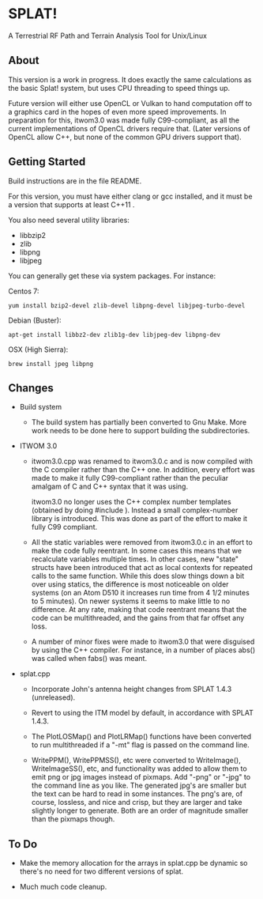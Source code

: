 # SPLAT!

A Terrestrial RF Path and Terrain Analysis Tool for Unix/Linux

## About

This version is a work in progress. It does exactly the same calculations as the basic
Splat! system, but uses CPU threading to speed things up.

Future version will either use OpenCL or Vulkan to hand computation off to a graphics
card in the hopes of even more speed improvements. In preparation for this, itwom3.0 was
made fully C99-compliant, as all the current implementations of OpenCL drivers require
that. (Later versions of OpenCL allow C++, but none of the common GPU drivers support that).

## Getting Started

Build instructions are in the file README.

For this version, you must have either clang or gcc installed, and it must be a version that supports at
least C++11 .

You also need several utility libraries:
* libbzip2
* zlib
* libpng
* libjpeg

You can generally get these via system packages. For instance:
    
Centos 7:

`yum install bzip2-devel zlib-devel libpng-devel libjpeg-turbo-devel`

Debian (Buster):

`apt-get install libbz2-dev zlib1g-dev libjpeg-dev libpng-dev`

OSX (High Sierra):

`brew install jpeg libpng`

## Changes

* Build system

  * The build system has partially been converted to Gnu Make. More work needs to be done here to support
    building the subdirectories.

* ITWOM 3.0

  * itwom3.0.cpp was renamed to itwom3.0.c and is now compiled with the C compiler rather than the C++ one.
    In addition, every effort was made to make it fully C99-compliant rather than the peculiar amalgam of C
    and C++ syntax that it was using.
  
    itwom3.0 no longer uses the C++ complex number templates (obtained by doing #include <complex>). Instead
    a small complex-number library is introduced. This was done as part of the effort to make it fully
    C99 compliant.

  * All the static variables were removed from itwom3.0.c in an effort to make the code fully reentrant. In
    some cases this means that we recalculate variables multiple times. In other cases, new "state" structs
    have been introduced that act as local contexts for repeated calls to the same function. While this does
    slow things down a bit over using statics, the difference is most noticeable on older systems (on an Atom
    D510 it increases run time from 4 1/2 minutes to 5 minutes). On newer systems it seems to make little to
    no difference. At any rate, making that code reentrant means that the code can be multithreaded, and the
    gains from that far offset any loss.

  * A number of minor fixes were made to itwom3.0 that were disguised by using the C++ compiler. For instance,
    in a number of places abs() was called when fabs() was meant.

* splat.cpp

  * Incorporate John's antenna height changes from SPLAT 1.4.3 (unreleased).
  
  * Revert to using the ITM model by default, in accordance with SPLAT 1.4.3.
  
  * The PlotLOSMap() and PlotLRMap() functions have been converted to run multithreaded if a "-mt" flag is
    passed on the command line.

  * WritePPM(), WritePPMSS(), etc were converted to WriteImage(), WriteImageSS(), etc, and functionality
    was added to allow them to emit png or jpg images instead of pixmaps. Add "-png" or "-jpg" to the command
    line as you like. The generated jpg's are smaller but the text can be hard to read in some instances. The
    png's are, of course, lossless, and nice and crisp, but they are larger and take slightly longer to generate.
    Both are an order of magnitude smaller than the pixmaps though.

## To Do

* Make the memory allocation for the arrays in splat.cpp be dynamic so there's no need for two different
  versions of splat.

* Much much code cleanup.
